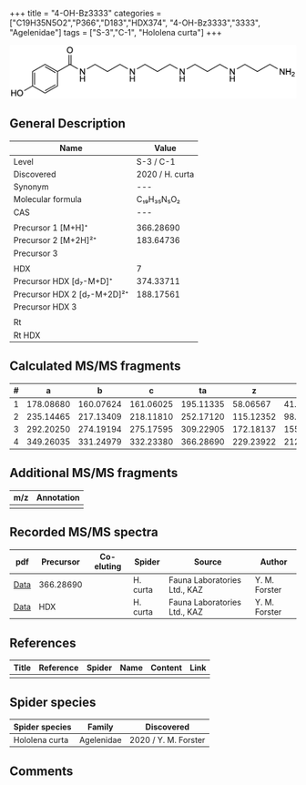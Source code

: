 +++
title = "4-OH-Bz3333"
categories = ["C19H35N5O2","P366","D183","HDX374",
"4-OH-Bz3333","3333",
"Agelenidae"]
tags = ["S-3","C-1",
"Hololena curta"]
+++

![](/img/4-OH-Bz3333.png)

## General Description

| Name                       | Value              |
|----------------------------|--------------------|
| Level                      | S-3 / C-1          |
| Discovered                 | 2020 / H. curta  |
| Synonym                    | ---                |
| Molecular formula          | C₁₉H₃₅N₅O₂                   |
| CAS                        | ---                |
|                            |                    |
| Precursor 1 [M+H]⁺         | 366.28690                   |
| Precursor 2 [M+2H]²⁺       | 183.64736                   |
| Precursor 3                |                    |
|                            |                    |
| HDX                        | 7                   |
| Precursor HDX   [d₇-M+D]⁺   | 374.33711                   |
| Precursor HDX 2 [d₇-M+2D]²⁺ | 188.17561                   |
| Precursor HDX 3            |                    |
|                            |                    |
| Rt                         |                    |
| Rt HDX                     |                    |

## Calculated MS/MS fragments

| # | a         | b         | c         | ta        | z         | y         | tz        |
|---|-----------|-----------|-----------|-----------|-----------|-----------|-----------|
| 1 | 178.08680 | 160.07624 | 161.06025 | 195.11335 | 58.06567 | 41.03912 | 75.09222 |
| 2 | 235.14465 | 217.13409 | 218.11810 | 252.17120 | 115.12352 | 98.09697 | 132.15007 |
| 3 | 292.20250 | 274.19194 | 275.17595 | 309.22905 | 172.18137 | 155.15482 | 189.20792 |
| 4 | 349.26035 | 331.24979 | 332.23380 | 366.28690 | 229.23922 | 212.21267 | 246.26577 |

## Additional MS/MS fragments

| m/z | Annotation |
|-----|------------|
|     |            |

## Recorded MS/MS spectra

| pdf                                             | Precursor | Co-eluting | Spider      | Source                       | Author        |
|-------------------------------------------------|-----------|------------|-------------|------------------------------|---------------|
| [Data](/pdf/H-curta/366_4-OH-Bz3333_Hc.pdf) | 366.28690 |           | H. curta | Fauna Laboratories Ltd., KAZ | Y. M. Forster |
| [Data](/pdf/H-curta/366_4-OH-Bz3333_Hc_HDX.pdf) | HDX |           | H. curta | Fauna Laboratories Ltd., KAZ | Y. M. Forster |


## References

| Title | Reference | Spider | Name | Content | Link |
|-------|-----------|--------|------|---------|------|
|       |           |        |      |         |      |

## Spider species

| Spider species     | Family     | Discovered           |
|--------------------|------------|----------------------|
| Hololena curta | Agelenidae | 2020 / Y. M. Forster |


## Comments